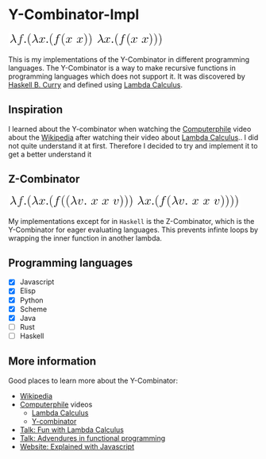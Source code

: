 # Y-Combinator-Impl
![y.combinator](img/y-combinator.png)

This is my implementations of the Y-Combinator in different programming languages. The Y-Combinator is a way to make recursive functions in programming languages which does not support it. It was discovered by [Haskell B. Curry](https://en.wikipedia.org/wiki/Haskell_Curry) and defined using [Lambda Calculus](https://en.wikipedia.org/wiki/Lambda_calculus).


## Inspiration
I learned about the Y-combinator when watching the [Computerphile](https://www.youtube.com/user/Computerphile) video about the [Wikipedia](https://en.wikipedia.org/wiki/Fixed-point_combinator) after watching their video about [Lambda Calculus](https://en.wikipedia.org/wiki/Lambda_calculus).. I did not quite understand it at first. Therefore I decided to try and implement it to get a better understand it

## Z-Combinator
![z.combinator](img/z-comb.png)

My implementations except for in `Haskell` is the Z-Combinator, which is the Y-Combinator for eager evaluating languages. This prevents infinte loops by wrapping the inner function in another lambda.

## Programming languages
- [x] Javascript
- [x] Elisp
- [x] Python
- [x] Scheme
- [x] Java
- [ ] Rust
- [ ] Haskell

## More information
Good places to learn more about the Y-Combinator:
- [Wikipedia](https://en.wikipedia.org/wiki/Fixed-point_combinator)
- [Computerphile](https://www.youtube.com/user/Computerphile) videos
  - [Lambda Calculus](https://www.youtube.com/watch?v=eis11j_iGMs)
  - [Y-combinator](https://www.youtube.com/watch?v=9T8A89jgeTI)
- [Talk: Fun with Lambda Calculus](https://www.youtube.com/watch?v=QPqoFCHpLF4)
- [Talk: Advendures in functional programming](https://www.youtube.com/watch?v=QPqoFCHpLF4)
- [Website: Explained with Javascript](http://kestas.kuliukas.com/YCombinatorExplained/)
